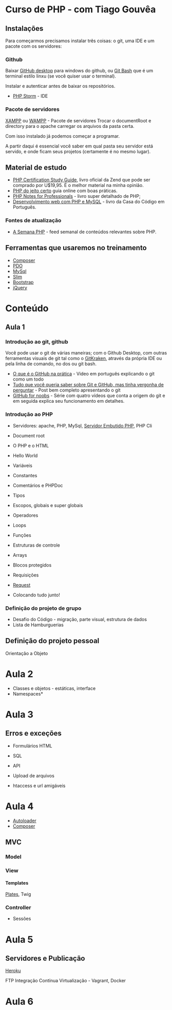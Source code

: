 # Curso de PHP - com Tiago Gouvêa

## Instalações

Para começarmos precisamos instalar três coisas: o git, uma IDE e um pacote com os servidores:

### Github
Baixar [GitHub desktop](https://desktop.github.com/) para windows do github, ou [Git Bash](https://git-scm.com/downloads) que é um terminal estilo linxu (se você quiser usar o terminal).

Instalar e autenticar antes de baixar os repositórios.

- [PHP Storm](https://www.jetbrains.com/phpstorm/) - IDE

### Pacote de servidores
 
 [XAMPP](https://www.apachefriends.org/pt_br/index.html) ou [WAMPP](http://www.wampserver.com/en/) - Pacote de servidores
 Trocar o documentRoot e directory para o apache carregar os arquivos da pasta certa.

Com isso instalado já podemos começar a programar.

A partir daqui é essencial você saber em qual pasta seu servidor está servido, e onde ficam seus projetos (certamente é no mesmo lugar).

## Material de estudo

-  [PHP Certification Study Guide](http://www.zend.com/en/services/certification/php-certification-study-guide), livro oficial da Zend que pode ser comprado por U$19,95. É o melhor material na minha opinião.
- [PHP do jeito certo](http://br.phptherightway.com/) guia online com boas práticas.
- [PHP Notes for Professionals](http://book.goalkicker.com/PHPBook/) - livro super detalhado de PHP;
- [Desenvolvimento web com PHP e MySQL](https://www.casadocodigo.com.br/products/livro-php-mysql) - livro da Casa do Código em Português.

### Fontes de atualização

- [A Semana PHP](https://www.getrevue.co/profile/asemanaphp
) - feed semanal de conteúdos relevantes sobre PHP.

## Ferramentas que usaremos no treinamento

- [Composer](https://getcomposer.org/)
- [PDO](http://php.net/manual/pt_BR/book.pdo.php)
- [MySql](https://www.mysql.com/)
- [Slim](http://www.slimframework.com/) 
- [Bootstrap](https://getbootstrap.com/)
- [jQuery](https://jquery.com/)

# Conteúdo 

## Aula 1

### Introdução ao git, github

Você pode usar o git de várias maneiras; com o Github Desktop, com outras ferramentas visuais de git tal como o [GitKraken](https://www.gitkraken.com/), através da própria IDE ou pela linha de comando, no dos ou git bash.

- [O que é o GitHub na prática](https://www.youtube.com/watch?v=fG6gl9ne6CE) - Video em português explicando o git como um todo
- [Tudo que você queria saber sobre Git e GitHub, mas tinha vergonha de perguntar](https://tableless.com.br/tudo-que-voce-queria-saber-sobre-git-e-github-mas-tinha-vergonha-de-perguntar/) - Post bem completo apresentando o git
- [GitHub for noobs](https://www.youtube.com/watch?v=1h9_cB9mPT8&list=PLqGj3iMvMa4LFz8DZ0t-89twnelpT4Ilw) - Série com quatro vídeos que conta a origem do git e em seguida explica seu funcionamento em detalhes.

### Introdução ao PHP

- Servidores: apache, PHP, MySql, [Servidor Embutido PHP](http://php.net/manual/pt_BR/features.commandline.webserver.php), PHP Cli
- Document root
- O PHP e o HTML
- Hello World
- Variáveis
- Constantes
- Comentários e PHPDoc
- Tipos
- Escopos, globais e super globais
- Operadores
- Loops
- Funções
- Estruturas de controle
- Arrays
- Blocos protegidos
- Requisições
- [Request](https://imasters.com.br/desenvolvimento/a-extensao-request-do-php-7/?trace=1519021197&source=single)

- Colocando tudo junto!

### Definição do projeto de grupo

- Desafio do Código - migração, parte visual, estrutura de dados
- Lista de Hamburguerias

## Definição do projeto pessoal

Orientação a Objeto

# Aula 2

- Classes e objetos - estáticas, interface
- Namespaces*

# Aula 3

## Erros e exceções
- Formulários HTML
- SQL

- API
- Upload de arquivos
- htaccess e url amigáveis

# Aula 4

- [Autoloader](http://php.net/autoload)
- [Composer](https://getcomposer.org/)

## MVC
### Model
### View
#### Templates

[Plates](http://platesphp.com/v3/simple-example/), Twig

### Controller

- Sessões

# Aula 5

## Servidores e Publicação

[Heroku](https://www.heroku.com/php)

FTP
Integração Contínua
Virtualização - Vagrant, Docker

# Aula 6
